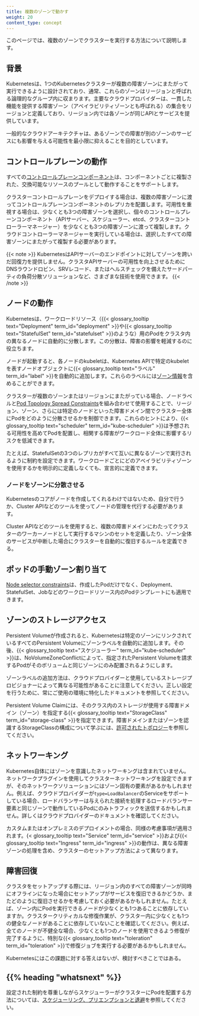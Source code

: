 ```yaml
---
title: 複数のゾーンで動かす
weight: 20
content_type: concept
---
```


<!-- overview -->

このページでは、複数のゾーンでクラスターを実行する方法について説明します。

<!-- body -->

## 背景

Kubernetesは、1つのKubernetesクラスターが複数の障害ゾーンにまたがって実行できるように設計されており、通常、これらのゾーンはリージョンと呼ばれる論理的なグループ内に収まります。主要なクラウドプロバイダーは、一貫した機能を提供する障害ゾーン（アベイラビリティゾーンとも呼ばれる）の集合をリージョンと定義しており、リージョン内では各ゾーンが同じAPIとサービスを提供しています。

一般的なクラウドアーキテクチャは、あるゾーンでの障害が別のゾーンのサービスにも影響を与える可能性を最小限に抑えることを目的としています。

## コントロールプレーンの動作

すべての[コントロールプレーンコンポーネント](/ja/docs/concepts/overview/components/#control-plane-components)は、コンポーネントごとに複製された、交換可能なリソースのプールとして動作することをサポートします。

クラスターコントロールプレーンをデプロイする場合は、複数の障害ゾーンに渡ってコントロールプレーンコンポーネントのレプリカを配置します。可用性を重視する場合は、少なくとも3つの障害ゾーンを選択し、個々のコントロールプレーンコンポーネント（APIサーバー、スケジューラー、etcd、クラスターコントローラーマネージャー）を少なくとも3つの障害ゾーンに渡って複製します。クラウドコントローラーマネージャーを実行している場合は、選択したすべての障害ゾーンにまたがって複製する必要があります。

{{< note >}}
KubernetesはAPIサーバーのエンドポイントに対してゾーンを跨いだ回復力を提供しません。クラスタAPIサーバーの可用性を向上させるためにDNSラウンドロビン、SRVレコード、またはヘルスチェックを備えたサードパーティの負荷分散ソリューションなど、さまざまな技術を使用できます。
{{< /note >}}

## ノードの動作

Kubernetesは、ワークロードリソース（{{< glossary_tooltip text="Deployment" term_id="deployment" >}}や{{< glossary_tooltip text="StatefulSet" term_id="statefulset" >}}のような）用のPodをクラスタ内の異なるノードに自動的に分散します。この分散は、障害の影響を軽減するのに役立ちます。

ノードが起動すると、各ノードのkubeletは、Kubernetes APIで特定のkubeletを表すノードオブジェクトに{{< glossary_tooltip text="ラベル" term_id="label" >}}を自動的に追加します。これらのラベルには[ゾーン情報](/docs/reference/labels-annotations-taints/#topologykubernetesiozone)を含めることができます。

クラスターが複数のゾーンまたはリージョンにまたがっている場合、ノードラベルと[Pod Topology Spread Constraints](/docs/concepts/scheduling-eviction/topology-spread-constraints/)を組み合わせて使用することで、リージョン、ゾーン、さらには特定のノードといった障害ドメイン間でクラスター全体にPodをどのように分散させるかを制御できます。これらのヒントにより、{{< glossary_tooltip text="scheduler" term_id="kube-scheduler" >}}は予想される可用性を高めてPodを配置し、相関する障害がワークロード全体に影響するリスクを低減できます。

たとえば、StatefulSetの3つのレプリカがすべて互いに異なるゾーンで実行されるように制約を設定できます。ワークロードごとにどのアベイラビリティゾーンを使用するかを明示的に定義しなくても、宣言的に定義できます。

### ノードをゾーンに分散させる

Kubernetesのコアがノードを作成してくれるわけではないため、自分で行うか、Cluster APIなどのツールを使ってノードの管理を代行する必要があります。

Cluster APIなどのツールを使用すると、複数の障害ドメインにわたってクラスターのワーカーノードとして実行するマシンのセットを定義したり、ゾーン全体のサービスが中断した場合にクラスターを自動的に復旧するルールを定義できる。

## ポッドの手動ゾーン割り当て

[Node selector constraints](/ja/docs/concepts/scheduling-eviction/assign-pod-node/#nodeselector)は、作成したPodだけでなく、Deployment、StatefulSet、Jobなどのワークロードリソース内のPodテンプレートにも適用できます。

## ゾーンのストレージアクセス

Persistent Volumeが作成されると、Kubernetesは特定のゾーンにリンクされているすべてのPersistent Volumeにゾーンラベルを自動的に追加します。その後、{{< glossary_tooltip text="スケジューラー" term_id="kube-scheduler" >}}は、NoVolumeZoneConflictによって、指定されたPersistent Volumeを請求するPodがそのボリュームと同じゾーンにのみ配置されるようにします。

ゾーンラベルの追加方法は、クラウドプロバイダーと使用しているストレージプロビジョナーによって異なる可能性があることに注意してください。正しい設定を行うために、常にご使用の環境に特化したドキュメントを参照してください。

Persistent Volume Claimには、そのクラス内のストレージが使用する障害ドメイン（ゾーン）を指定する{{< glossary_tooltip text="StorageClass" term_id="storage-class" >}}を指定できます。障害ドメインまたはゾーンを認識するStorageClassの構成について学ぶには、[許可されたトポロジー](/ja/docs/concepts/storage/storage-classes/#allowed-topologies)を参照してください。

## ネットワーキング

Kubernetes自体にはゾーンを意識したネットワーキングは含まれていません。ネットワークプラグインを使用してクラスターネットワーキングを設定できますが、そのネットワークソリューションにはゾーン固有の要素があるかもしれません。例えば、クラウドプロバイダーが`type=LoadBalancer`のServiceをサポートしている場合、ロードバランサーは与えられた接続を処理するロードバランサー要素と同じゾーンで動作しているPodにのみトラフィックを送信するかもしれません。詳しくはクラウドプロバイダーのドキュメントを確認してください。

カスタムまたはオンプレミスのデプロイメントの場合、同様の考慮事項が適用されます。{< glossary_tooltip text="Service" term_id="service" >}}および{{< glossary_tooltip text="Ingress" term_id="ingress" >}}の動作は、異なる障害ゾーンの処理を含め、クラスターのセットアップ方法によって異なります。

## 障害回復

クラスタをセットアップする際には、リージョン内のすべての障害ゾーンが同時にオフラインになった場合にセットアップがサービスを復旧できるかどうか、またどのように復旧させるかを考慮しておく必要があるかもしれません。たとえば、ゾーン内にPodを実行できるノードが少なくとも1つあることに依存していますか。クラスタークリティカルな修復作業が、クラスター内に少なくとも1つの健全なノードがあることに依存していないことを確認してください。例えば、全てのノードが不健全な場合、少なくとも1つのノードを使用できるよう修復が完了するように、特別な{{< glossary_tooltip text="toleration" term_id="toleration" >}}で修復ジョブを実行する必要があるかもしれません。

Kubernetesにはこの課題に対する答えはないが、検討すべきことではある。

## {{% heading "whatsnext" %}}

設定された制約を尊重しながらスケジューラーがクラスターにPodを配置する方法については、[スケジューリング、プリエンプションと退避](ja/docs/concepts/scheduling-eviction/)を参照してください。
